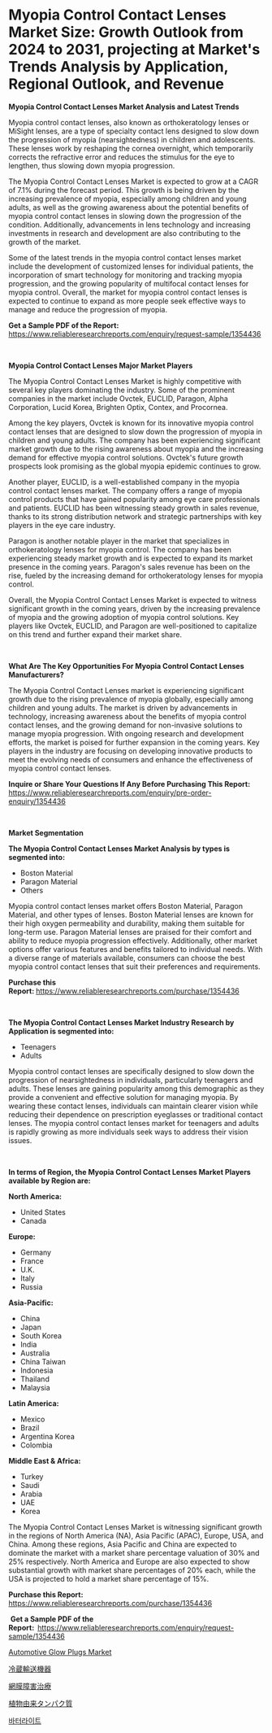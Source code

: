 <p><h1>Myopia Control Contact Lenses Market Size: Growth Outlook from 2024 to 2031, projecting at Market's Trends Analysis by Application, Regional Outlook, and Revenue</h1></p><p><strong>Myopia Control Contact Lenses Market Analysis and Latest Trends</strong></p>
<p><p>Myopia control contact lenses, also known as orthokeratology lenses or MiSight lenses, are a type of specialty contact lens designed to slow down the progression of myopia (nearsightedness) in children and adolescents. These lenses work by reshaping the cornea overnight, which temporarily corrects the refractive error and reduces the stimulus for the eye to lengthen, thus slowing down myopia progression.</p><p>The Myopia Control Contact Lenses Market is expected to grow at a CAGR of 7.1% during the forecast period. This growth is being driven by the increasing prevalence of myopia, especially among children and young adults, as well as the growing awareness about the potential benefits of myopia control contact lenses in slowing down the progression of the condition. Additionally, advancements in lens technology and increasing investments in research and development are also contributing to the growth of the market.</p><p>Some of the latest trends in the myopia control contact lenses market include the development of customized lenses for individual patients, the incorporation of smart technology for monitoring and tracking myopia progression, and the growing popularity of multifocal contact lenses for myopia control. Overall, the market for myopia control contact lenses is expected to continue to expand as more people seek effective ways to manage and reduce the progression of myopia.</p></p>
<p><strong>Get a Sample PDF of the Report:&nbsp;</strong> <a href="https://www.reliableresearchreports.com/enquiry/request-sample/1354436">https://www.reliableresearchreports.com/enquiry/request-sample/1354436</a></p>
<p>&nbsp;</p>
<p><strong>Myopia Control Contact Lenses Major Market Players</strong></p>
<p><p>The Myopia Control Contact Lenses Market is highly competitive with several key players dominating the industry. Some of the prominent companies in the market include Ovctek, EUCLID, Paragon, Alpha Corporation, Lucid Korea, Brighten Optix, Contex, and Procornea.</p><p>Among the key players, Ovctek is known for its innovative myopia control contact lenses that are designed to slow down the progression of myopia in children and young adults. The company has been experiencing significant market growth due to the rising awareness about myopia and the increasing demand for effective myopia control solutions. Ovctek's future growth prospects look promising as the global myopia epidemic continues to grow.</p><p>Another player, EUCLID, is a well-established company in the myopia control contact lenses market. The company offers a range of myopia control products that have gained popularity among eye care professionals and patients. EUCLID has been witnessing steady growth in sales revenue, thanks to its strong distribution network and strategic partnerships with key players in the eye care industry.</p><p>Paragon is another notable player in the market that specializes in orthokeratology lenses for myopia control. The company has been experiencing steady market growth and is expected to expand its market presence in the coming years. Paragon's sales revenue has been on the rise, fueled by the increasing demand for orthokeratology lenses for myopia control.</p><p>Overall, the Myopia Control Contact Lenses Market is expected to witness significant growth in the coming years, driven by the increasing prevalence of myopia and the growing adoption of myopia control solutions. Key players like Ovctek, EUCLID, and Paragon are well-positioned to capitalize on this trend and further expand their market share.</p></p>
<p>&nbsp;</p>
<p><strong>What Are The Key Opportunities For Myopia Control Contact Lenses Manufacturers?</strong></p>
<p><p>The Myopia Control Contact Lenses market is experiencing significant growth due to the rising prevalence of myopia globally, especially among children and young adults. The market is driven by advancements in technology, increasing awareness about the benefits of myopia control contact lenses, and the growing demand for non-invasive solutions to manage myopia progression. With ongoing research and development efforts, the market is poised for further expansion in the coming years. Key players in the industry are focusing on developing innovative products to meet the evolving needs of consumers and enhance the effectiveness of myopia control contact lenses.</p></p>
<p><strong>Inquire or Share Your Questions If Any Before Purchasing This Report:</strong> <a href="https://www.reliableresearchreports.com/enquiry/pre-order-enquiry/1354436">https://www.reliableresearchreports.com/enquiry/pre-order-enquiry/1354436</a></p>
<p>&nbsp;</p>
<p><strong>Market Segmentation</strong></p>
<p><strong>The Myopia Control Contact Lenses Market Analysis by types is segmented into:</strong></p>
<p><ul><li>Boston Material</li><li>Paragon Material</li><li>Others</li></ul></p>
<p><p>Myopia control contact lenses market offers Boston Material, Paragon Material, and other types of lenses. Boston Material lenses are known for their high oxygen permeability and durability, making them suitable for long-term use. Paragon Material lenses are praised for their comfort and ability to reduce myopia progression effectively. Additionally, other market options offer various features and benefits tailored to individual needs. With a diverse range of materials available, consumers can choose the best myopia control contact lenses that suit their preferences and requirements.</p></p>
<p><strong>Purchase this Report:&nbsp;</strong><a href="https://www.reliableresearchreports.com/purchase/1354436">https://www.reliableresearchreports.com/purchase/1354436</a></p>
<p>&nbsp;</p>
<p><strong>The Myopia Control Contact Lenses Market Industry Research by Application is segmented into:</strong></p>
<p><ul><li>Teenagers</li><li>Adults</li></ul></p>
<p><p>Myopia control contact lenses are specifically designed to slow down the progression of nearsightedness in individuals, particularly teenagers and adults. These lenses are gaining popularity among this demographic as they provide a convenient and effective solution for managing myopia. By wearing these contact lenses, individuals can maintain clearer vision while reducing their dependence on prescription eyeglasses or traditional contact lenses. The myopia control contact lenses market for teenagers and adults is rapidly growing as more individuals seek ways to address their vision issues.</p></p>
<p>&nbsp;</p>
<p><strong>In terms of Region, the Myopia Control Contact Lenses Market Players available by Region are:</strong></p>
<p>
    <p> <strong> North America: </strong>
        <ul>
            <li>United States</li>
            <li>Canada</li>
        </ul>
        </p> 
    <p> <strong> Europe: </strong>
        <ul>
            <li>Germany</li>
            <li>France</li>
            <li>U.K.</li>
            <li>Italy</li>
            <li>Russia</li>
        </ul>
        </p> 
    <p> <strong> Asia-Pacific: </strong>
        <ul>
            <li>China</li>
            <li>Japan</li>
            <li>South Korea</li>
            <li>India</li>
            <li>Australia</li>
            <li>China Taiwan</li>
            <li>Indonesia</li>
            <li>Thailand</li>
            <li>Malaysia</li>
        </ul>
        </p> 
    <p> <strong> Latin America: </strong>
        <ul>
            <li>Mexico</li>
            <li>Brazil</li>
            <li>Argentina Korea</li>
            <li>Colombia</li>
        </ul>
        </p> 
    <p> <strong> Middle East & Africa: </strong>
        <ul>
            <li>Turkey</li>
            <li>Saudi</li>
            <li>Arabia</li>
            <li>UAE</li>
            <li>Korea</li>
        </ul>
    </p>
    </p>
<p><p>The Myopia Control Contact Lenses Market is witnessing significant growth in the regions of North America (NA), Asia Pacific (APAC), Europe, USA, and China. Among these regions, Asia Pacific and China are expected to dominate the market with a market share percentage valuation of 30% and 25% respectively. North America and Europe are also expected to show substantial growth with market share percentages of 20% each, while the USA is projected to hold a market share percentage of 15%.</p></p>
<p><strong>Purchase this Report: </strong><a href="https://www.reliableresearchreports.com/purchase/1354436">https://www.reliableresearchreports.com/purchase/1354436</a></p>
<p>&nbsp;<strong>Get a Sample PDF of the Report:&nbsp;&nbsp;</strong><a href="https://www.reliableresearchreports.com/enquiry/request-sample/1354436">https://www.reliableresearchreports.com/enquiry/request-sample/1354436</a></p>
<p><strong></strong></p>
<p><p><a href="https://issuu.com/reportprime-2/docs/automotive-glow-plugs-market-size-2030.pptx">Automotive Glow Plugs Market</a></p><p><a href="https://github.com/hilmi-2a/Market-Research-Report-List-1/blob/main/87699726252.md">冷蔵輸送機器</a></p><p><a href="https://medium.com/@elmoray21/%E7%B6%B2%E8%86%9C%E9%9A%9C%E5%AE%B3%E6%B2%BB%E7%99%82%E5%B8%82%E5%A0%B4%E3%81%AE%E5%88%86%E6%9E%90%E3%81%A82024%E5%B9%B4%E3%81%8B%E3%82%892031%E5%B9%B4%E3%81%BE%E3%81%A7%E3%81%AE%E4%BA%88%E6%B8%AC%E3%82%B5%E3%82%A4%E3%82%BA-fd7fbf4f8cee">網膜障害治療</a></p><p><a href="https://github.com/jkjreqjscoxx7/Market-Research-Report-List-1/blob/main/92709006251.md">植物由来タンパク質</a></p><p><a href="https://github.com/BrettWeberrt8767765/Market-Research-Report-List-1/blob/main/27511565632.md">바터라이트</a></p></p>